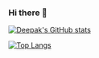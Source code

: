 ### Hi there 👋
[![Deepak's GitHub stats](https://github-readme-stats.vercel.app/api?username=jhadeepakkumar14)](https://github.com/jhadeepakkumar14/github-readme-stats&show_icons=true&count_private=true&theme=dark)

[![Top Langs](https://github-readme-stats.vercel.app/api/top-langs/?username=jhadeepakkumar14&layout=compact)](https://github.com/jhadeepakkumar14/github-readme-stats)
<!--
**jhadeepakkumar14/jhadeepakkumar14** is a ✨ _special_ ✨ repository because its `README.md` (this file) appears on your GitHub profile.

Here are some ideas to get you started:

- 🔭 I’m currently working on ...
- 🌱 I’m currently learning ...
- 👯 I’m looking to collaborate on ...
- 🤔 I’m looking for help with ...
- 💬 Ask me about ...
- 📫 How to reach me: ...
- 😄 Pronouns: ...
- ⚡ Fun fact: ...
-->
